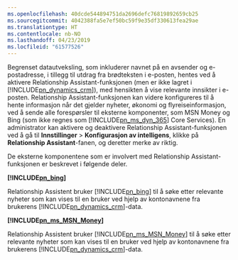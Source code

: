 ```yaml
---
ms.openlocfilehash: 40dcde544894751da2696defc76819892659cb25
ms.sourcegitcommit: 4042388fa5e7ef50bc59f9e35df330613fea29ae
ms.translationtype: HT
ms.contentlocale: nb-NO
ms.lasthandoff: 04/23/2019
ms.locfileid: "61577526"
---
```

Begrenset datautveksling, som inkluderer navnet på en avsender og e-postadresse, i tillegg til utdrag fra brødteksten i e-posten, hentes ved å aktivere Relationship Assistant-funksjonen (men er ikke lagret i [!INCLUDE[pn_dynamics_crm](pn-dynamics-crm.md)]), med hensikten å vise relevante innsikter i e-posten. Relationship Assistant-funksjonen kan videre konfigureres til å hente informasjon når det gjelder nyheter, økonomi og flyreiseinformasjon, ved å sende alle forespørsler til eksterne komponenter, som MSN Money og Bing (som ikke regnes som [!INCLUDE[pn_ms_dyn_365](pn-ms-dyn-365.md)] Core Services). En administrator kan aktivere og deaktivere Relationship Assistant-funksjonen ved å gå til **Innstillinger** > **Konfigurasjon av intelligens**, klikke på **Relationship Assistant**-fanen, og deretter merke av riktig.  
  
 De eksterne komponentene som er involvert med Relationship Assistant-funksjonen er beskrevet i følgende deler.  
  
 **[!INCLUDE[pn_bing](pn-bing.md)]**  
  
 Relationship Assistent bruker [!INCLUDE[pn_bing](pn-bing.md)] til å søke etter relevante nyheter som kan vises til en bruker ved hjelp av kontonavnene fra brukerens [!INCLUDE[pn_dynamics_crm](pn-dynamics-crm.md)]-data.  
  
 **[!INCLUDE[pn_ms_MSN_Money](pn-ms-msn-money.md)]**  
  
 Relationship Assistent bruker [!INCLUDE[pn_ms_MSN_Money](pn-ms-msn-money.md)] til å søke etter relevante nyheter som kan vises til en bruker ved hjelp av kontonavnene fra brukerens [!INCLUDE[pn_dynamics_crm](pn-dynamics-crm.md)]-data.